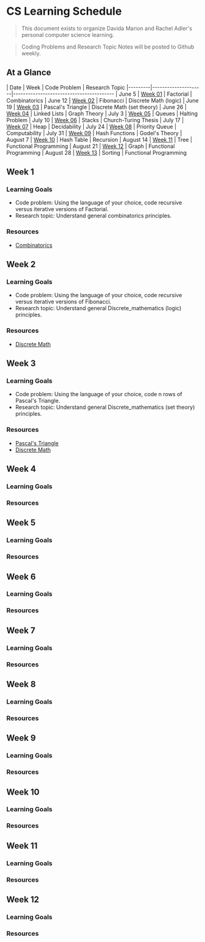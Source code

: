 # CS Learning Schedule

> This document exists to organize Davida Marion and Rachel Adler's personal computer science learning.

> Coding Problems and Research Topic Notes will be posted to Github weekly.

## At a Glance

| Date    | Week                | Code Problem | Research Topic
|---------|---------------------|-----------------------------------------
| June 5  | [Week 01](#week-1)  | Factorial | Combinatorics
| June 12  | [Week 02](#week-2)  | Fibonacci | Discrete Math (logic)
| June 19  | [Week 03](#week-3)  | Pascal's Triangle | Discrete Math (set theory)
| June 26  | [Week 04](#week-4)  | Linked Lists | Graph Theory
| July 3  | [Week 05](#week-5)  | Queues | Halting Problem
| July 10  | [Week 06](#week-6)  | Stacks | Church-Turing Thesis
| July 17  | [Week 07](#week-7)  | Heap | Decidability
| July 24  | [Week 08](#week-8)  | Priority Queue | Computability
| July 31  | [Week 09](#week-9)  | Hash Functions | Godel's Theory
| August 7 | [Week 10](#week-10)  | Hash Table | Recursion
| August 14 | [Week 11](#week-11) | Tree | Functional Programming
| August 21 | [Week 12](#week-12) | Graph | Functional Programming
| August 28 | [Week 13](#week-13) | Sorting | Functional Programming

## Week 1

### Learning Goals
+ Code problem: Using the language of your choice, code recursive versus iterative versions of Factorial.
+ Research topic: Understand general combinatorics principles.

### Resources
+ [Combinatorics](http://en.wikipedia.org/wiki/Combinatorics)

## Week 2

### Learning Goals
+ Code problem: Using the language of your choice, code recursive versus iterative versions of Fibonacci.
+ Research topic: Understand general Discrete_mathematics (logic) principles.

### Resources
+ [Discrete Math](http://en.wikipedia.org/wiki/Discrete_mathematics)

## Week 3

### Learning Goals
+ Code problem: Using the language of your choice, code n rows of Pascal's Triangle.
+ Research topic: Understand general Discrete_mathematics (set theory) principles.

### Resources
+ [Pascal's Triangle](http://en.wikipedia.org/wiki/Pascal%27s_triangle)
+ [Discrete Math](http://en.wikipedia.org/wiki/Discrete_mathematics)

## Week 4
### Learning Goals
### Resources

## Week 5
### Learning Goals
### Resources

## Week 6
### Learning Goals
### Resources

## Week 7
### Learning Goals
### Resources

## Week 8
### Learning Goals
### Resources

## Week 9
### Learning Goals
### Resources

## Week 10
### Learning Goals
### Resources

## Week 11
### Learning Goals
### Resources

## Week 12
### Learning Goals
### Resources
